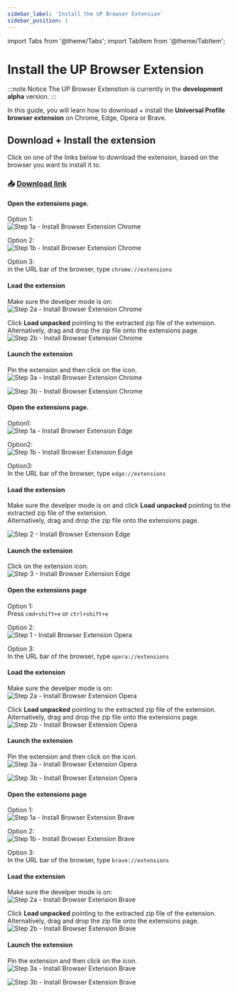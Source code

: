```yaml
---
sidebar_label: 'Install the UP Browser Extension'
sidebar_position: 1
---
```


import Tabs from '@theme/Tabs';
import TabItem from '@theme/TabItem';

# Install the UP Browser Extension

:::note Notice
The UP Browser Extenstion is currently in the **development alpha** version.
:::

In this guide, you will learn how to download + install the **Universal Profile browser extension** on Chrome, Edge, Opera or Brave.

## Download + Install the extension

Click on one of the links below to download the extension, based on the browser you want to install it to.

### :inbox_tray: **[Download link](./universalprofile-extension.zip)**

<Tabs>
  <TabItem value="chrome" label="Chrome">

#### Open the extensions page.

  Option 1:  
  ![Step 1a - Install Browser Extension Chrome](../../../../static/img/extension/chrome1.png)

  Option 2:  
  ![Step 1b - Install Browser Extension Chrome](../../../../static/img/extension/chrome2.png)
  
  Option 3:  
  in the URL bar of the browser, type `chrome://extensions`

#### Load the extension

  Make sure the develper mode is on:  
  ![Step 2a - Install Browser Extension Chrome](../../../../static/img/extension/chrome3.png)

  Click **Load unpacked** pointing to the extracted zip file of the extension.  
  Alternatively, drag and drop the zip file onto the extensions page.  
  ![Step 2b - Install Browser Extension Chrome](../../../../static/img/extension/chrome4.png)

#### Launch the extension

  Pin the extension and then click on the icon.  
  ![Step 3a - Install Browser Extension Chrome](../../../../static/img/extension/chrome5.png)

  ![Step 3b - Install Browser Extension Chrome](../../../../static/img/extension/chrome6.png)

  </TabItem>
  <TabItem value="edge" label="Edge">

#### Open the extensions page.

  Option1:  
  ![Step 1a - Install Browser Extension Edge](../../../../static/img/extension/edge1.png)

  Option2:  
  ![Step 1b - Install Browser Extension Edge](../../../../static/img/extension/edge2.png)

  Option3:  
  In the URL bar of the browser, type `edge://extensions`

#### Load the extension

  Make sure the develper mode is on and click **Load unpacked** pointing to the extracted zip file of the extension.  
  Alternatively, drag and drop the zip file onto the extensions page.  

  ![Step 2 - Install Browser Extension Edge](../../../../static/img/extension/edge3.png)

#### Launch the extension

  Click on the extension icon.  
  ![Step 3 - Install Browser Extension Edge](../../../../static/img/extension/edge4.png)

  </TabItem>

  <TabItem value="opera" label="Opera">

#### Open the extensions page

  Option 1:  
  Press `cmd+shift+e` or `ctrl+shift+e`

  Option 2:  
  ![Step 1 - Install Browser Extension Opera](../../../../static/img/extension/opera1.png)

  Option 3:  
  In the URL bar of the browser, type `opera://extensions`

#### Load the extension

  Make sure the develper mode is on:  
  ![Step 2a - Install Browser Extension Opera](../../../../static/img/extension/opera2.png)

  Click **Load unpacked** pointing to the extracted zip file of the extension.  
  Alternatively, drag and drop the zip file onto the extensions page.  
  ![Step 2b - Install Browser Extension Opera](../../../../static/img/extension/opera3.png)

#### Launch the extension

  Pin the extension and then click on the icon.  
  ![Step 3a - Install Browser Extension Opera](../../../../static/img/extension/opera4.png)

  ![Step 3b - Install Browser Extension Opera](../../../../static/img/extension/opera5.png)

  </TabItem>
  <TabItem value="brave" label="Brave">

#### Open the extensions page

  Option 1:  
  ![Step 1a - Install Browser Extension Brave](../../../../static/img/extension/brave1.png)

  Option 2:  
  ![Step 1b - Install Browser Extension Brave](../../../../static/img/extension/brave2.png)

  Option 3:  
  In the URL bar of the browser, type `brave://extensions`

#### Load the extension

  Make sure the develper mode is on:  
  ![Step 2a - Install Browser Extension Brave](../../../../static/img/extension/brave3.png)

  Click **Load unpacked** pointing to the extracted zip file of the extension.  
  Alternatively, drag and drop the zip file onto the extensions page.  
  ![Step 2b - Install Browser Extension Brave](../../../../static/img/extension/brave4.png)

#### Launch the extension

  Pin the extension and then click on the icon.  
  ![Step 3a - Install Browser Extension Brave](../../../../static/img/extension/brave5.png)

  ![Step 3b - Install Browser Extension Brave](../../../../static/img/extension/brave6.png)

  </TabItem>
</Tabs>
